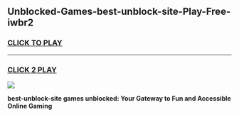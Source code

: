 
## Unblocked-Games-best-unblock-site-Play-Free-iwbr2
<h3>
<a href="https://premium76.site?title=best-unblock-site&ref=18A1">CLICK TO PLAY</a></h3>
<hr>

<h3>
<a href="https://premium76.site?title=best-unblock-site&ref=18A1">CLICK 2 PLAY</a>
  
</h3>

<a href="https://premium76.site?title=best-unblock-site&ref=18A1"><img src="https://clearcache.store/games.png"></a>


**best-unblock-site games unblocked: Your Gateway to Fun and Accessible Online Gaming**
